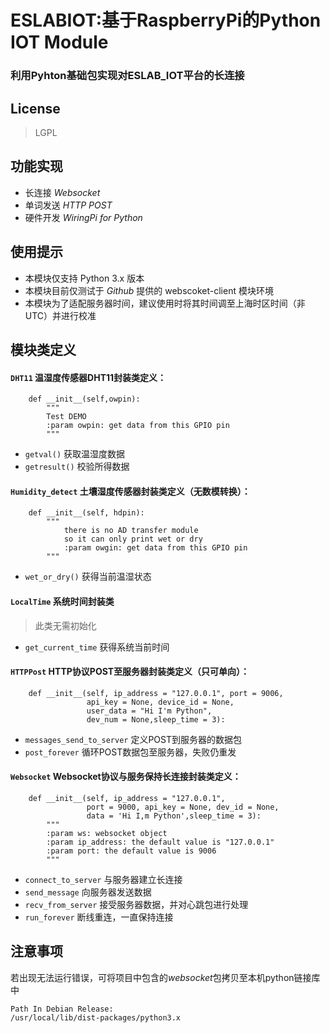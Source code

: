 # ESLABIOT:基于RaspberryPi的Python IOT Module
### 利用Pyhton基础包实现对ESLAB_IOT平台的长连接

## License
> LGPL

## 功能实现
- 长连接 *Websocket*
- 单词发送 *HTTP POST*
- 硬件开发 *WiringPi for Python*

## 使用提示
- 本模块仅支持 Python 3.x 版本
- 本模块目前仅测试于 *Github* 提供的 webscoket-client 模块环境
- 本模块为了适配服务器时间，建议使用时将其时间调至上海时区时间（非UTC）并进行校准

## 模块类定义
#### `DHT11` 温湿度传感器DHT11封装类定义：
```https://gitee.com/wustemla/iotplatform.git
    def __init__(self,owpin):
        """
        Test DEMO
        :param owpin: get data from this GPIO pin
        """
```
- `getval()` 获取温湿度数据
- `getresult()` 校验所得数据
#### `Humidity_detect` 土壤湿度传感器封装类定义（无数模转换）：
```
    def __init__(self, hdpin):
        """
            there is no AD transfer module
            so it can only print wet or dry
            :param owgin: get data from this GPIO pin
        """
```
- `wet_or_dry()` 获得当前温湿状态
#### `LocalTime` 系统时间封装类
> 此类无需初始化
- `get_current_time` 获得系统当前时间
#### `HTTPPost` HTTP协议POST至服务器封装类定义（只可单向）：
```
    def __init__(self, ip_address = "127.0.0.1", port = 9006,
                 api_key = None, device_id = None,
                 user_data = "Hi I'm Python",
                 dev_num = None,sleep_time = 3):
```
- `messages_send_to_server` 定义POST到服务器的数据包
- `post_forever` 循环POST数据包至服务器，失败仍重发
#### `Websocket` Websocket协议与服务保持长连接封装类定义：
```
    def __init__(self, ip_address = "127.0.0.1",
                 port = 9000, api_key = None, dev_id = None,
                 data = 'Hi I,m Python',sleep_time = 3):
        """
        :param ws: websocket object
        :param ip_address: the default value is "127.0.0.1"
        :param port: the default value is 9006
        """
```
- `connect_to_server` 与服务器建立长连接
- `send_message` 向服务器发送数据
- `recv_from_server` 接受服务器数据，并对心跳包进行处理
- `run_forever` 断线重连，一直保持连接

## 注意事项
若出现无法运行错误，可将项目中包含的*websocket*包拷贝至本机python链接库中
```
Path In Debian Release:
/usr/local/lib/dist-packages/python3.x
```